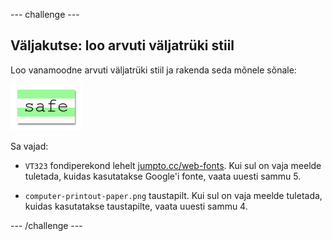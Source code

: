 \--- challenge \---

## Väljakutse: loo arvuti väljatrüki stiil

Loo vanamoodne arvuti väljatrüki stiil ja rakenda seda mõnele sõnale:

![kuvatõmmis](images/letter-fonts-printout.png)

Sa vajad:

+ `VT323` fondiperekond lehelt <a href="http://jumpto.cc/web-fonts" target="_blank">jumpto.cc/web-fonts</a>. Kui sul on vaja meelde tuletada, kuidas kasutatakse Google'i fonte, vaata uuesti sammu 5.

+ `computer-printout-paper.png` taustapilt. Kui sul on vaja meelde tuletada, kuidas kasutatakse taustapilte, vaata uuesti sammu 4.

\--- /challenge \---